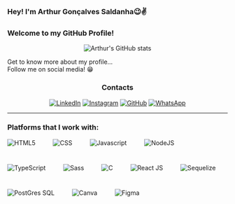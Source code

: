
### Hey! I'm Arthur Gonçalves Saldanha😉✌️
### Welcome to my GitHub Profile!

<div style="display: inline_block;" align="center">

![Arthur's GitHub stats](https://github-readme-stats.vercel.app/api?username=arthurgs2006&show_icons=true&theme=transparent)

</div>


<p>Get to know more about my profile...
<br>Follow me on social media! 😁
</p>



<h3 align="center">Contacts</h3>

<div style="display: inline_block;" align="center">

[![LinkedIn](https://img.shields.io/badge/LinkedIn-0077B5?style=for-the-badge&logo=linkedin&logoColor=white)](https://www.linkedin.com/in/arthur-gon%C3%A7alves-saldanha-375a70157/)
[![Instagram](https://img.shields.io/badge/Instagram-E4405F?style=for-the-badge&logo=instagram&logoColor=white)](https://www.instagram.com/xulianito/?hl=pt)
[![GitHub](https://img.shields.io/badge/GitHub-100000?style=for-the-badge&logo=github&logoColor=white)](https://github.com/arthurgs2006)
[![WhatsApp](https://img.shields.io/badge/WhatsApp-25D366?style=for-the-badge&logo=whatsapp&logoColor=white)](https://wa.me/qr/VJZVJMOB5OMSD1)

</div>


<hr/>

### Platforms that I work with:

<div style="display: flex; gap: 1vh; flex-wrap: wrap;" align="center">
    <img alt="HTML5" align="center" src="https://img.shields.io/badge/HTML5-E34F26?style=for-the-badge&logo=html5&logoColor=white">
    <img alt="CSS" align="center" src="https://img.shields.io/badge/CSS3-1572B6?style=for-the-badge&logo=css3&logoColor=white">
    <img alt="Javascript" align="center" src="https://img.shields.io/badge/JavaScript-F7DF1E?style=for-the-badge&logo=javascript&logoColor=black">
    <img alt="NodeJS" align="center" src="https://img.shields.io/badge/Node.js-43853D?style=for-the-badge&logo=node.js&logoColor=white">
    <img alt="TypeScript" align="center" src="https://img.shields.io/badge/TypeScript-007ACC?style=for-the-badge&logo=typescript&logoColor=white">
    <img alt="Sass" align="center" src="https://img.shields.io/badge/Sass-CC6699?style=for-the-badge&logo=sass&logoColor=white">
    <img alt="C" align="center" src="https://img.shields.io/badge/C-00599C?style=for-the-badge&logo=c&logoColor=white">
    <img alt="React JS" align="center" src="https://img.shields.io/badge/React-20232A?style=for-the-badge&logo=react&logoColor=61DAFB">
    <img alt="Sequelize" align="center" src="https://img.shields.io/badge/sequelize-323330?style=for-the-badge&logo=sequelize&logoColor=blue">
    <img alt="PostGres SQL" align="center" src="https://img.shields.io/badge/PostgreSQL-316192?style=for-the-badge&logo=postgresql&logoColor=white">
    <img alt="Canva" align="center" src="https://img.shields.io/badge/Canva-%2300C4CC.svg?&style=for-the-badge&logo=Canva&logoColor=white">
    <img alt="Figma" align="center" src="https://img.shields.io/badge/Figma-F24E1E?style=for-the-badge&logo=figma&logoColor=white">

</div>



